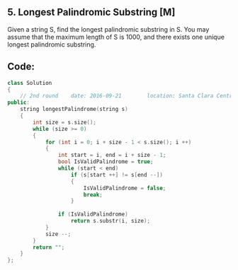 ## 5. Longest Palindromic Substring [M]
Given a string S, find the longest palindromic substring in S. You may assume that the maximum length of S is 1000, and there exists one unique longest palindromic substring.


## Code:
```c++
class Solution 
{
    // 2nd round    date: 2016-09-21        location: Santa Clara Central Park Library
public:
    string longestPalindrome(string s) 
    {
        int size = s.size();
        while (size >= 0)
        {
            for (int i = 0; i + size - 1 < s.size(); i ++)
            {
                int start = i, end = i + size - 1;
                bool IsValidPalindrome = true;
                while (start < end)
                    if (s[start ++] != s[end --])
                    {
                        IsValidPalindrome = false;
                        break;
                    }
                    
                if (IsValidPalindrome)
                    return s.substr(i, size);
            }
            size --;
        }
        return "";
    }
};
```
